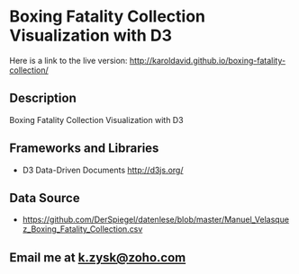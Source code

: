 # Boxing Fatality Collection Visualization with D3

Here is a link to the live version:
http://karoldavid.github.io/boxing-fatality-collection/

## Description

Boxing Fatality Collection Visualization with D3

## Frameworks and Libraries

* D3 Data-Driven Documents http://d3js.org/

## Data Source

* https://github.com/DerSpiegel/datenlese/blob/master/Manuel_Velasquez_Boxing_Fatality_Collection.csv

## Email me at k.zysk@zoho.com
